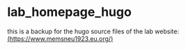 # lab_homepage_hugo

this is a backup for the hugo source files of the lab website: [(https://www.memsneu1923.eu.org/)](https://www.memsneu1923.eu.org/)
